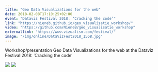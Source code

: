 ```yaml
---
title: "Geo Data Visualizations for the web"
date: 2018-02-08T17:10:25+02:00
event: "Dataviz Festival 2018: ‘Cracking the code’"
link: "https://nieneb.github.io/geo_visualisatie_workshop/"
video: "https://github.com/NieneB/geo_visualisatie_workshop"
externallink: "https://www.vizualism.com/festival/"
image: "/img/online/DataVizFest2018_1568.jpg"
---
```


Workshop/presentation Geo Data Visualizations for the web at the Dataviz Festival 2018: ‘Cracking the code’


<img   src="{{< baseurl >}}img/online/DataVizFest2018_niene_web_map_universe.jpg">

<img   src="{{< baseurl >}}img/online/DataVizFest2018_1588.jpg">
